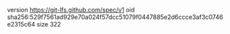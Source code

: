 version https://git-lfs.github.com/spec/v1
oid sha256:529f7561ad929e70a024f57dcc51079f0447885e2d6ccce3af3c0746e2315c64
size 322
